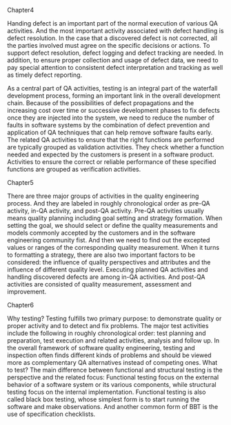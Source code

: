 Chapter4

Handing defect is an important part of the normal execution of various QA activities. And the most important activity associated with defect handling is defect resolution. In the case that a discovered defect is not corrected, all the parties involved must agree on the specific decisions or actions. To support defect resolution, defect logging and defect tracking are needed. In addition, to ensure proper collection and usage of defect data, we need to pay special attention to consistent defect interpretation and tracking as well as timely defect reporting.

As a central part of QA activities, testing is an integral part of the waterfall development process, forming an important link in the overall development chain. Because of the possibilities of defect propagations and the increasing cost over time or successive development phases to fix defects once they are injected into the system, we need to reduce the number of faults in software systems by the combination of defect prevention and application of QA techniques that can help remove software faults early.
	The related QA activities to ensure that the right functions are performed are typically grouped as validation activities. They check whether a function needed and expected by the customers is present in a software product. Activities to ensure the correct or reliable performance of these specified functions are grouped as verification activities. 

Chapter5

There are three major groups of activities in the quality engineering process. And they are labeled in roughly chronological order as pre-QA activity, in-QA activity, and post-QA activity. 
	Pre-QA activities usually means quality planning including goal setting and strategy formation. When setting the goal, we should select or define the quality measurements and models commonly accepted by the customers and in the software engineering community fist. And then we need to find out the excepted values or ranges of the corresponding quality measurement. When it turns to formatting a strategy, there are also two important factors to be considered: the influence of quality perspectives and attributes and the influence of different quality level. Executing planned QA activities and handling discovered defects are among in-QA activities. And post-QA activities are consisted of quality measurement, assessment and improvement. 

Chapter6

Why testing? Testing fulfills two primary purpose: to demonstrate quality or proper activity and to detect and fix problems. The major test activities include the following in roughly chronological order: test planning and preparation, test execution and related activities, analysis and follow up. In the overall framework of software quality engineering, testing and inspection often finds different kinds of problems and should be viewed more as complementary QA alternatives instead of competing ones.
	What to test? The main difference between functional and structural testing is the perspective and the related focus: Functional testing focus on the external behavior of a software system or its various components, while structural testing focus on the internal implementation. Functional testing is also called black box testing, whose simplest form is to start running the software and make observations. And another common form of BBT is the use of specification checklists.










